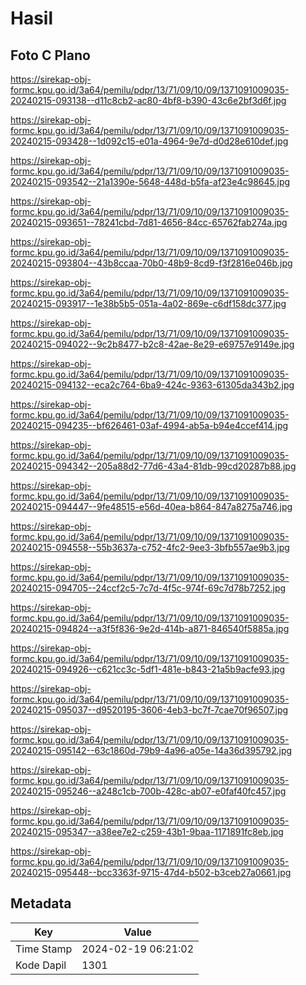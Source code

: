 # Hasil

## Foto C Plano

https://sirekap-obj-formc.kpu.go.id/3a64/pemilu/pdpr/13/71/09/10/09/1371091009035-20240215-093138--d11c8cb2-ac80-4bf8-b390-43c6e2bf3d6f.jpg

https://sirekap-obj-formc.kpu.go.id/3a64/pemilu/pdpr/13/71/09/10/09/1371091009035-20240215-093428--1d092c15-e01a-4964-9e7d-d0d28e610def.jpg

https://sirekap-obj-formc.kpu.go.id/3a64/pemilu/pdpr/13/71/09/10/09/1371091009035-20240215-093542--21a1390e-5648-448d-b5fa-af23e4c98645.jpg

https://sirekap-obj-formc.kpu.go.id/3a64/pemilu/pdpr/13/71/09/10/09/1371091009035-20240215-093651--78241cbd-7d81-4656-84cc-65762fab274a.jpg

https://sirekap-obj-formc.kpu.go.id/3a64/pemilu/pdpr/13/71/09/10/09/1371091009035-20240215-093804--43b8ccaa-70b0-48b9-8cd9-f3f2816e046b.jpg

https://sirekap-obj-formc.kpu.go.id/3a64/pemilu/pdpr/13/71/09/10/09/1371091009035-20240215-093917--1e38b5b5-051a-4a02-869e-c6df158dc377.jpg

https://sirekap-obj-formc.kpu.go.id/3a64/pemilu/pdpr/13/71/09/10/09/1371091009035-20240215-094022--9c2b8477-b2c8-42ae-8e29-e69757e9149e.jpg

https://sirekap-obj-formc.kpu.go.id/3a64/pemilu/pdpr/13/71/09/10/09/1371091009035-20240215-094132--eca2c764-6ba9-424c-9363-61305da343b2.jpg

https://sirekap-obj-formc.kpu.go.id/3a64/pemilu/pdpr/13/71/09/10/09/1371091009035-20240215-094235--bf626461-03af-4994-ab5a-b94e4ccef414.jpg

https://sirekap-obj-formc.kpu.go.id/3a64/pemilu/pdpr/13/71/09/10/09/1371091009035-20240215-094342--205a88d2-77d6-43a4-81db-99cd20287b88.jpg

https://sirekap-obj-formc.kpu.go.id/3a64/pemilu/pdpr/13/71/09/10/09/1371091009035-20240215-094447--9fe48515-e56d-40ea-b864-847a8275a746.jpg

https://sirekap-obj-formc.kpu.go.id/3a64/pemilu/pdpr/13/71/09/10/09/1371091009035-20240215-094558--55b3637a-c752-4fc2-9ee3-3bfb557ae9b3.jpg

https://sirekap-obj-formc.kpu.go.id/3a64/pemilu/pdpr/13/71/09/10/09/1371091009035-20240215-094705--24ccf2c5-7c7d-4f5c-974f-69c7d78b7252.jpg

https://sirekap-obj-formc.kpu.go.id/3a64/pemilu/pdpr/13/71/09/10/09/1371091009035-20240215-094824--a3f5f836-9e2d-414b-a871-846540f5885a.jpg

https://sirekap-obj-formc.kpu.go.id/3a64/pemilu/pdpr/13/71/09/10/09/1371091009035-20240215-094926--c621cc3c-5df1-481e-b843-21a5b9acfe93.jpg

https://sirekap-obj-formc.kpu.go.id/3a64/pemilu/pdpr/13/71/09/10/09/1371091009035-20240215-095037--d9520195-3606-4eb3-bc7f-7cae70f96507.jpg

https://sirekap-obj-formc.kpu.go.id/3a64/pemilu/pdpr/13/71/09/10/09/1371091009035-20240215-095142--63c1860d-79b9-4a96-a05e-14a36d395792.jpg

https://sirekap-obj-formc.kpu.go.id/3a64/pemilu/pdpr/13/71/09/10/09/1371091009035-20240215-095246--a248c1cb-700b-428c-ab07-e0faf40fc457.jpg

https://sirekap-obj-formc.kpu.go.id/3a64/pemilu/pdpr/13/71/09/10/09/1371091009035-20240215-095347--a38ee7e2-c259-43b1-9baa-1171891fc8eb.jpg

https://sirekap-obj-formc.kpu.go.id/3a64/pemilu/pdpr/13/71/09/10/09/1371091009035-20240215-095448--bcc3363f-9715-47d4-b502-b3ceb27a0661.jpg


## Metadata

| Key        | Value               |
| ---------- | ------------------- |
| Time Stamp | 2024-02-19 06:21:02 |
| Kode Dapil | 1301                |



